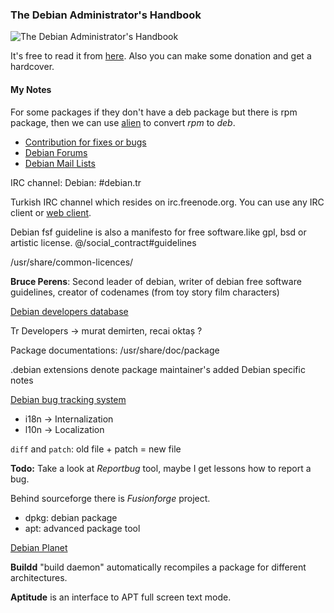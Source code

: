 ### The Debian Administrator's Handbook

![The Debian Administrator's Handbook](https://debian-handbook.info/files/2011/05/front-cover-small-226x300.jpg)

It's free to read it from [here](https://debian-handbook.info/). Also you can make some donation and get a hardcover.

#### My Notes

For some packages if they don't have a deb package but there is rpm package, then we can use [alien](https://wiki.debian.org/Alien) to convert *rpm* to *deb*.

* [Contribution for fixes or bugs](https://debian-handbook.info/contribute/)
* [Debian Forums](http://forum.debian.org.tr)
* [Debian Mail Lists](https://lists.debian.org/debian-user-turkish/)

IRC channel: Debian: #debian.tr

Turkish IRC channel which resides on irc.freenode.org. You can use any IRC client or [web client](http://webchat.freenode.net/).

Debian fsf guideline is also a manifesto for free software.like gpl, bsd or artistic license. @/social_contract#guidelines

/usr/share/common-licences/

**Bruce Perens**: Second leader of debian, writer of debian free software guidelines, creator of codenames (from toy story film characters)

[Debian developers database](https://db.debian.org)

Tr Developers -> murat demirten, recai oktaș ?

Package documentations: /usr/share/doc/package

.debian extensions denote package maintainer's added Debian specific notes

[Debian bug tracking system](https://www.debian.org/Bugs/Developer#severities)

* i18n -> Internalization
* l10n -> Localization

```diff``` and ```patch```: old file + patch = new file

**Todo:** Take a look at *Reportbug* tool, maybe I get lessons how to report a bug.

Behind sourceforge there is *Fusionforge* project.

* dpkg: debian package
* apt: advanced package tool

[Debian Planet](planet.debian.org)

**Buildd** "build daemon" automatically recompiles a package for different architectures.

**Aptitude** is an interface to APT full screen text mode.

